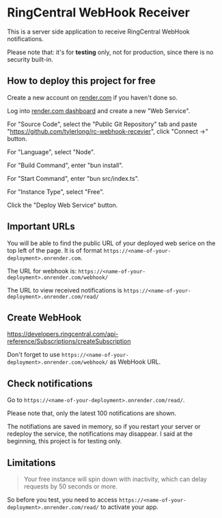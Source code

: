 # RingCentral WebHook Receiver

This is a server side application to receive RingCentral WebHook notifications.

Please note that: it's for **testing** only, not for production, since there is no security built-in.

## How to deploy this project for free

Create a new account on [render.com](https://render.com/) if you haven't done so.

Log into [render.com dashboard](https://dashboard.render.com/) and create a new "Web Service".

For "Source Code", select the "Public Git Repository" tab and paste "https://github.com/tylerlong/rc-webhook-recevier", click "Connect ->" button.

For "Language", select "Node".

For "Build Command", enter "bun install".

For "Start Command", enter "bun src/index.ts".

For "Instance Type", select "Free".

Click the "Deploy Web Service" button.

## Important URLs

You will be able to find the public URL of your deployed web serice on the top left of the page. It is of format `https://<name-of-your-deployment>.onrender.com`.

The URL for webhook is: `https://<name-of-your-deployment>.onrender.com/webhook/`

The URL to view received notifications is `https://<name-of-your-deployment>.onrender.com/read/`

## Create WebHook

https://developers.ringcentral.com/api-reference/Subscriptions/createSubscription

Don't forget to use `https://<name-of-your-deployment>.onrender.com/webhook/` as WebHook URL.

## Check notifications

Go to `https://<name-of-your-deployment>.onrender.com/read/`.

Please note that, only the latest 100 notifications are shown.

The notifiations are saved in memory, so if you restart your server or redeploy the service, the notifications may disappear. I said at the beginning, this project is for testing only.

## Limitations

> Your free instance will spin down with inactivity, which can delay requests by 50 seconds or more.

So before you test, you need to access `https://<name-of-your-deployment>.onrender.com/read/` to activate your app.
